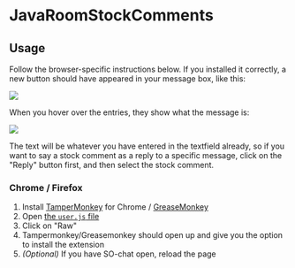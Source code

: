 # JavaRoomStockComments

## Usage

Follow the browser-specific instructions below. If you installed it correctly, a new button should have appeared in your message box, like this:

![](https://i.imgur.com/AURsJoJ.png)

When you hover over the entries, they show what the message is:

![](https://i.imgur.com/EENlPWK.png)

The text will be whatever you have entered in the textfield already, so if you want to say a stock comment as a reply to a specific message, click on the "Reply" button first, and then select the stock comment.


### Chrome / Firefox

1. Install [TamperMonkey](https://chrome.google.com/webstore/detail/tampermonkey/dhdgffkkebhmkfjojejmpbldmpobfkfo) for Chrome / [GreaseMonkey](https://addons.mozilla.org/en-US/firefox/addon/greasemonkey/)
2. Open [the `user.js` file](https://github.com/geisterfurz007/JavaRoomStockComments/blob/master/JavaRoomStockComments.user.js)
3. Click on "Raw"
4. Tampermonkey/Greasemonkey should open up and give you the option to install the extension
5. _(Optional)_ If you have SO-chat open, reload the page
